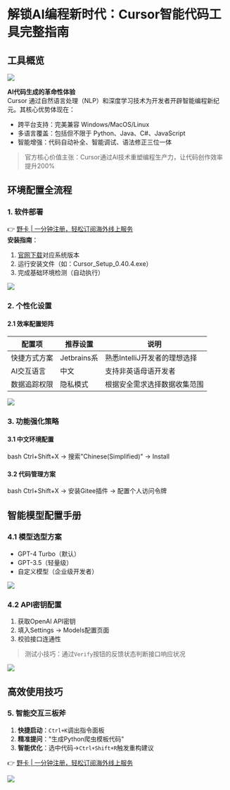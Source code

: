 # 解锁AI编程新时代：Cursor智能代码工具完整指南

## 工具概览
![](https://bbtdd.com/wp-content/uploads/img/7503574477556.webp)

**AI代码生成的革命性体验**  
Cursor 通过自然语言处理（NLP）和深度学习技术为开发者开辟智能编程新纪元。其核心优势体现在：
- 跨平台支持：完美兼容 Windows/MacOS/Linux
- 多语言覆盖：包括但不限于 Python、Java、C#、JavaScript
- 智能增强：代码自动补全、智能调试、语法修正三位一体

> 官方核心价值主张：Cursor通过AI技术重塑编程生产力，让代码创作效率提升200%

## 环境配置全流程

### 1. 软件部署
👉 [野卡 | 一分钟注册，轻松订阅海外线上服务](https://bbtdd.com/yeka)  
**安装指南**：
1. [官网下载](https://cursor.sh/)对应系统版本
2. 运行安装文件（如：Cursor_Setup_0.40.4.exe）
3. 完成基础环境检测（自动执行）

![](https://bbtdd.com/wp-content/uploads/img/48298778527.webp)

### 2. 个性化设置

#### 2.1 效率配置矩阵
| 配置项          | 推荐设置        | 说明                      |
|---------------|-------------|-------------------------|
| 快捷方式方案       | Jetbrains系   | 熟悉IntelliJ开发者的理想选择      |
| AI交互语言       | 中文          | 支持非英语母语开发者             | 
| 数据追踪权限       | 隐私模式        | 根据安全需求选择数据收集范围         |

![](https://bbtdd.com/wp-content/uploads/img/138108641.webp)

### 3. 功能强化策略

#### 3.1 中文环境配置
bash
Ctrl+Shift+X → 搜索"Chinese(Simplified)" → Install


#### 3.2 代码管理方案
bash
Ctrl+Shift+X → 安装Gitee插件 → 配置个人访问令牌


## 智能模型配置手册

### 4.1 模型选型方案
- GPT-4 Turbo（默认）
- GPT-3.5（轻量级）
- 自定义模型（企业级开发者）

![](https://bbtdd.com/wp-content/uploads/img/310260207.webp)

### 4.2 API密钥配置
1. 获取OpenAI API密钥
2. 填入Settings → Models配置页面
3. 校验接口连通性

> 测试小技巧：通过`Verify`按钮的反馈状态判断接口响应状况

![](https://bbtdd.com/wp-content/uploads/img/5045566015206730.webp)

## 高效使用技巧

### 5. 智能交互三板斧
1. **快捷启动**：`Ctrl+K`调出指令面板
2. **精准提问**："生成Python爬虫模板代码"
3. **智能优化**：选中代码→`Ctrl+Shift+R`触发重构建议

👉 [野卡 | 一分钟注册，轻松订阅海外线上服务](https://bbtdd.com/yeka)

![](https://bbtdd.com/wp-content/uploads/img/60560616596444.webp)